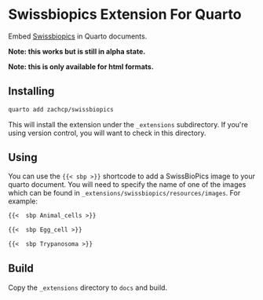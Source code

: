 # Swissbiopics Extension For Quarto

Embed [Swissbiopics](https://www.swissbiopics.org/) in Quarto documents.


**Note: this works but is still in alpha state.**

**Note: this is only available for html formats.**


## Installing

```bash
quarto add zachcp/swissbiopics
```

This will install the extension under the `_extensions` subdirectory.
If you're using version control, you will want to check in this directory.

## Using

You can use the `{{< sbp >}}` shortcode to add a SwissBioPics image to your quarto document. You will need to specify the name of one of the images which can be found in `_extensions/swissbiopics/resources/images`. For example:

```md
{{<  sbp Animal_cells >}}

{{<  sbp Egg_cell >}}

{{<  sbp Trypanosoma >}}
```



## Build

Copy the `_extensions` directory to `docs` and build. 

